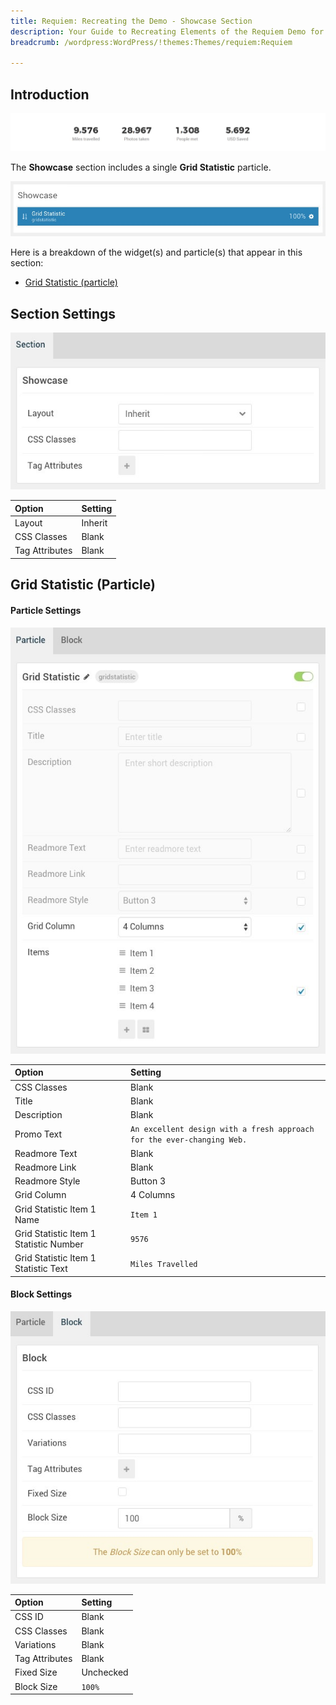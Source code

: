 ```yaml
---
title: Requiem: Recreating the Demo - Showcase Section
description: Your Guide to Recreating Elements of the Requiem Demo for WordPress
breadcrumb: /wordpress:WordPress/!themes:Themes/requiem:Requiem

---
```


## Introduction

![](assets/demo_4.jpeg)

The **Showcase** section includes a single **Grid Statistic** particle. 

![](assets/home_showcase.jpeg)

Here is a breakdown of the widget(s) and particle(s) that appear in this section:

* [Grid Statistic (particle)](#grid-statistic-(particle))

## Section Settings

![](assets/demo_showcase_settings.jpeg)

| Option         | Setting |
| :-----         | :-----  |
| Layout         | Inherit |
| CSS Classes    | Blank   |
| Tag Attributes | Blank   |

## Grid Statistic (Particle)

#### Particle Settings

![Demo Showcase](assets/demo_showcase_1.jpeg)

| Option                                 | Setting                                                                |
| :-----                                 | :-----                                                                 |
| CSS Classes                            | Blank                                                                  |
| Title                                  | Blank                                                                  |
| Description                            | Blank                                                                  |
| Promo Text                             | `An excellent design with a fresh approach for the ever-changing Web.` |
| Readmore Text                          | Blank                                                                  |
| Readmore Link                          | Blank                                                                  |
| Readmore Style                         | Button 3                                                               |
| Grid Column                            | 4 Columns                                                              |
| Grid Statistic Item 1 Name             | `Item 1`                                                               |
| Grid Statistic Item 1 Statistic Number | `9576`                                                                 |
| Grid Statistic Item 1 Statistic Text   | `Miles Travelled`                                                      |

#### Block Settings

![Demo Showcase](assets/demo_showcase_2.jpeg)

| Option         | Setting   |
| :-----         | :-----    |
| CSS ID         | Blank     |
| CSS Classes    | Blank     |
| Variations     | Blank     |
| Tag Attributes | Blank     |
| Fixed Size     | Unchecked |
| Block Size     | `100%`    |
